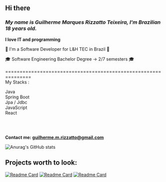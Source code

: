 ## Hi there

### ***My name is Guilherme Marques Rizzatto Teixeira, I'm Brazilian 18 years old.***<br>

**I love IT and programming**<br>

💼​ I'm a Software Developer for L&H TEC in Brazil 💼​ <br> 

🎓​ Software Engineering Bachelor Degree -> 2/7 semesters 🎓​ <br>
<br>
=============================================================== <br>
My Stacks : <br>

Java  <br>
Spring Boot  <br>
Jpa / Jdbc  <br>
JavaScript  <br>
React  <br>

<br>
<br>

**Contact me: guilherme.m.rizzatto@gmail.com**



![Anurag's GitHub stats](https://github-readme-stats.vercel.app/api?username=guilhermeRizzatto&theme=transparent&show_icons=true&border_radius=0&hide_title=true&line_height=30&text_bold=false&hide_border=true&icon_color=2F81F7&text_color=4078c0&ring_color=2F81F7)

## **Projects worth to look:**

[![Readme Card](https://github-readme-stats.vercel.app/api/pin/?username=guilhermeRizzatto&repo=SpringBoot-Jpa-Gym&theme=transparent&border_radius=0&hide_border=true&icon_color=2F81F7&text_color=4078c0&title_color=4078c0)](https://github.com/guilhermeRizzatto/SpringBoot-Jpa-Gym)
[![Readme Card](https://github-readme-stats.vercel.app/api/pin/?username=guilhermeRizzatto&repo=Sudoku-Java&theme=transparent&border_radius=0&hide_border=true&icon_color=2F81F7&text_color=4078c0&title_color=4078c0)](https://github.com/guilhermeRizzatto/Sudoku-Java)
[![Readme Card](https://github-readme-stats.vercel.app/api/pin/?username=guilhermeRizzatto&repo=Gym-React&theme=transparent&border_radius=0&hide_border=true&icon_color=2F81F7&text_color=4078c0&title_color=4078c0)](https://github.com/guilhermeRizzatto/Gym-React)
